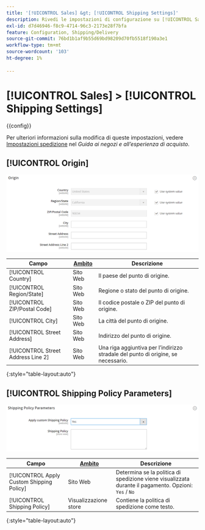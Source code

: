 ```yaml
---
title: '[!UICONTROL Sales] &gt; [!UICONTROL Shipping Settings]'
description: Rivedi le impostazioni di configurazione su [!UICONTROL Sales] &gt; [!UICONTROL Shipping Settings] pagina dell’amministratore di Commerce.
exl-id: d7d46946-f8c9-4714-96c3-2173e28f7bfa
feature: Configuration, Shipping/Delivery
source-git-commit: 76bd1b1af9b55d69bd98209d70fb5518f190a3e1
workflow-type: tm+mt
source-wordcount: '103'
ht-degree: 1%

---
```


# [!UICONTROL Sales] > [!UICONTROL Shipping Settings]

{{config}}

Per ulteriori informazioni sulla modifica di queste impostazioni, vedere [Impostazioni spedizione](../../stores-purchase/shipping-settings.md) nel _Guida ai negozi e all’esperienza di acquisto_.

## [!UICONTROL Origin]

![Origine](./assets/shipping-settings-origin.png)<!-- zoom -->

| Campo | [Ambito](../../getting-started/websites-stores-views.md#scope-settings) | Descrizione |
|--- |--- |--- |
| [!UICONTROL Country] | Sito Web | Il paese del punto di origine. |
| [!UICONTROL Region/State] | Sito Web | Regione o stato del punto di origine. |
| [!UICONTROL ZIP/Postal Code] | Sito Web | Il codice postale o ZIP del punto di origine. |
| [!UICONTROL City] | Sito Web | La città del punto di origine. |
| [!UICONTROL Street Address] | Sito Web | Indirizzo del punto di origine. |
| [!UICONTROL Street Address Line 2] | Sito Web | Una riga aggiuntiva per l’indirizzo stradale del punto di origine, se necessario. |

{:style=&quot;table-layout:auto&quot;}

## [!UICONTROL Shipping Policy Parameters]

![Parametri criteri di spedizione](./assets/shipping-settings-shipping-policy-parameters.png)<!-- zoom -->

| Campo | [Ambito](../../getting-started/websites-stores-views.md#scope-settings) | Descrizione |
|--- |--- |--- |
| [!UICONTROL Apply Custom Shipping Policy] | Sito Web | Determina se la politica di spedizione viene visualizzata durante il pagamento. Opzioni: `Yes` / `No` |
| [!UICONTROL Shipping Policy] | Visualizzazione store | Contiene la politica di spedizione come testo. |

{:style=&quot;table-layout:auto&quot;}
